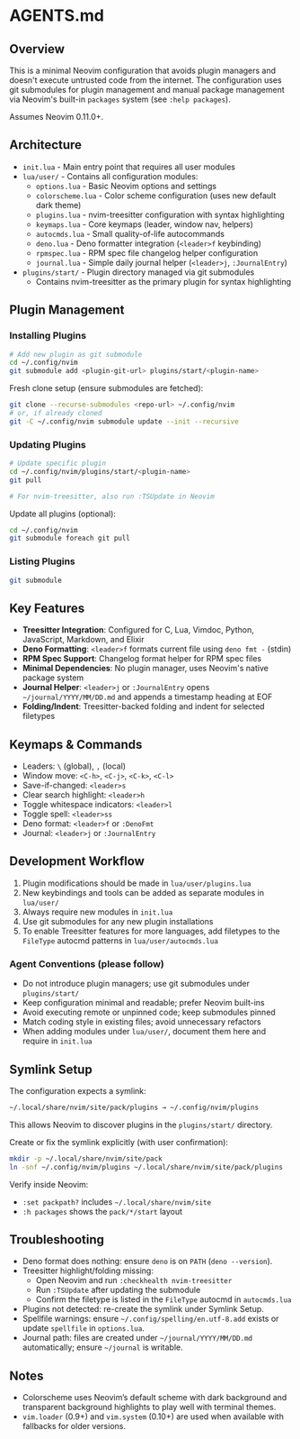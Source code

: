 # AGENTS.md

## Overview

This is a minimal Neovim configuration that avoids plugin managers and doesn't
execute untrusted code from the internet. The configuration uses git submodules
for plugin management and manual package management via Neovim's built-in
`packages` system (see `:help packages`).

Assumes Neovim 0.11.0+.

## Architecture

- `init.lua` - Main entry point that requires all user modules
- `lua/user/` - Contains all configuration modules:
  - `options.lua` - Basic Neovim options and settings
  - `colorscheme.lua` - Color scheme configuration (uses new default dark theme)
  - `plugins.lua` - nvim-treesitter configuration with syntax highlighting
  - `keymaps.lua` - Core keymaps (leader, window nav, helpers)
  - `autocmds.lua` - Small quality-of-life autocommands
  - `deno.lua` - Deno formatter integration (`<leader>f` keybinding)
  - `rpmspec.lua` - RPM spec file changelog helper configuration
  - `journal.lua` - Simple daily journal helper (`<leader>j`, `:JournalEntry`)
- `plugins/start/` - Plugin directory managed via git submodules
  - Contains nvim-treesitter as the primary plugin for syntax highlighting

## Plugin Management

### Installing Plugins

```bash
# Add new plugin as git submodule
cd ~/.config/nvim
git submodule add <plugin-git-url> plugins/start/<plugin-name>
```

Fresh clone setup (ensure submodules are fetched):

```bash
git clone --recurse-submodules <repo-url> ~/.config/nvim
# or, if already cloned
git -C ~/.config/nvim submodule update --init --recursive
```

### Updating Plugins

```bash
# Update specific plugin
cd ~/.config/nvim/plugins/start/<plugin-name>
git pull

# For nvim-treesitter, also run :TSUpdate in Neovim
```

Update all plugins (optional):

```bash
cd ~/.config/nvim
git submodule foreach git pull
```

### Listing Plugins

```bash
git submodule
```

## Key Features

- **Treesitter Integration**: Configured for C, Lua, Vimdoc, Python, JavaScript,
  Markdown, and Elixir
- **Deno Formatting**: `<leader>f` formats current file using `deno fmt -`
  (stdin)
- **RPM Spec Support**: Changelog format helper for RPM spec files
- **Minimal Dependencies**: No plugin manager, uses Neovim's native package
  system
- **Journal Helper**: `<leader>j` or `:JournalEntry` opens
  `~/journal/YYYY/MM/DD.md` and appends a timestamp heading at EOF
- **Folding/Indent**: Treesitter-backed folding and indent for selected
  filetypes

## Keymaps & Commands

- Leaders: `\` (global), `,` (local)
- Window move: `<C-h>`, `<C-j>`, `<C-k>`, `<C-l>`
- Save-if-changed: `<leader>s`
- Clear search highlight: `<leader>h`
- Toggle whitespace indicators: `<leader>l`
- Toggle spell: `<leader>ss`
- Deno format: `<leader>f` or `:DenoFmt`
- Journal: `<leader>j` or `:JournalEntry`

## Development Workflow

1. Plugin modifications should be made in `lua/user/plugins.lua`
2. New keybindings and tools can be added as separate modules in `lua/user/`
3. Always require new modules in `init.lua`
4. Use git submodules for any new plugin installations
5. To enable Treesitter features for more languages, add filetypes to the
   `FileType` autocmd patterns in `lua/user/autocmds.lua`

### Agent Conventions (please follow)

- Do not introduce plugin managers; use git submodules under `plugins/start/`
- Keep configuration minimal and readable; prefer Neovim built-ins
- Avoid executing remote or unpinned code; keep submodules pinned
- Match coding style in existing files; avoid unnecessary refactors
- When adding modules under `lua/user/`, document them here and require in
  `init.lua`

## Symlink Setup

The configuration expects a symlink:

```bash
~/.local/share/nvim/site/pack/plugins → ~/.config/nvim/plugins
```

This allows Neovim to discover plugins in the `plugins/start/` directory.

Create or fix the symlink explicitly (with user confirmation):

```bash
mkdir -p ~/.local/share/nvim/site/pack
ln -snf ~/.config/nvim/plugins ~/.local/share/nvim/site/pack/plugins
```

Verify inside Neovim:

- `:set packpath?` includes `~/.local/share/nvim/site`
- `:h packages` shows the `pack/*/start` layout

## Troubleshooting

- Deno format does nothing: ensure `deno` is on `PATH` (`deno --version`).
- Treesitter highlight/folding missing:
  - Open Neovim and run `:checkhealth nvim-treesitter`
  - Run `:TSUpdate` after updating the submodule
  - Confirm the filetype is listed in the `FileType` autocmd in `autocmds.lua`
- Plugins not detected: re-create the symlink under Symlink Setup.
- Spellfile warnings: ensure `~/.config/spelling/en.utf-8.add` exists or update
  `spellfile` in `options.lua`.
- Journal path: files are created under `~/journal/YYYY/MM/DD.md` automatically;
  ensure `~/journal` is writable.

## Notes

- Colorscheme uses Neovim’s default scheme with dark background and transparent
  background highlights to play well with terminal themes.
- `vim.loader` (0.9+) and `vim.system` (0.10+) are used when available with
  fallbacks for older versions.

